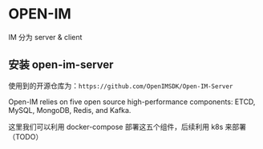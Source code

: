 
# OPEN-IM

IM 分为 server & client

## 安装 open-im-server
使用到的开源仓库为：`https://github.com/OpenIMSDK/Open-IM-Server`

Open-IM relies on five open source high-performance components: ETCD, MySQL, MongoDB, Redis, and Kafka.

这里我们可以利用 docker-compose 部署这五个组件，后续利用 k8s 来部署（TODO）

